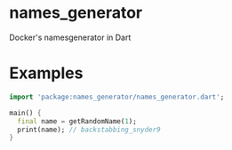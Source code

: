 # names_generator

Docker's namesgenerator in Dart

# Examples

```dart
import 'package:names_generator/names_generator.dart';

main() {
  final name = getRandomName(1);
  print(name); // backstabbing_snyder9
}
```
